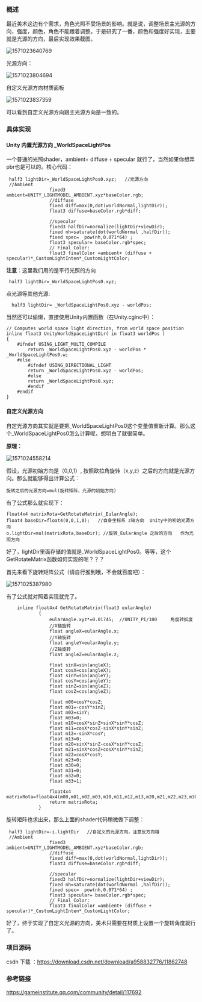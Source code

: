 ### 概述

最近美术这边有个需求，角色光照不受场景的影响。就是说，调整场景主光源的方向，强度，颜色，角色不能跟着调整。于是研究了一番，颜色和强度好实现，主要就是光源的方向，最后实现效果截图。

![1571023640769](imgs/1571023640769.png)

光源方向：

![1571023804694](imgs/1571023804694.png)

自定义光源方向材质面板

![1571023837359](imgs/1571023837359.png)

可以看到自定义光源方向跟主光源方向是一致的。

### 具体实现

#### Unity 内置光源方向  _WorldSpaceLightPos

一个普通的光照shader，ambient+ diffuse + specular 就行了，当然如果你想弄pbr也是可以的。核心代码：

```Shaderlab
 half3 lightDir=_WorldSpaceLightPos0.xyz;   //光源方向
 //Ambient
				fixed3 ambient=UNITY_LIGHTMODEL_AMBIENT.xyz*baseColor.rgb;
				//diffuse 
				fixed diff=max(0,dot(worldNormal,lightDir));
				float3 diffuse=baseColor.rgb*diff;

				//specular 
				fixed3 halfDir=normalize(lightDir+viewDir);
				fixed nh=saturate(dot(worldNormal ,halfDir));
				fixed spec=  pow(nh,0.071*64) ;
				float3 specular= baseColor.rgb*spec;
				// Final Color:
				float3 finalColor =ambient+ (diffuse + specular)*_CustomLightInten*_CustomLightColor;
```

**注意**：这里我们用的是平行光照的方向

```
 half3 lightDir=_WorldSpaceLightPos0.xyz; 
```

点光源等其他光源:

```
  half3 lightDir= _WorldSpaceLightPos0.xyz - worldPos;
```

当然还可以偷懒，直接使用Unity内置函数（在Unity.cginc中）：

```ShaderLab
// Computes world space light direction, from world space position
inline float3 UnityWorldSpaceLightDir( in float3 worldPos )
{
    #ifndef USING_LIGHT_MULTI_COMPILE
        return _WorldSpaceLightPos0.xyz - worldPos * _WorldSpaceLightPos0.w;
    #else
        #ifndef USING_DIRECTIONAL_LIGHT
        return _WorldSpaceLightPos0.xyz - worldPos;
        #else
        return _WorldSpaceLightPos0.xyz;
        #endif
    #endif
}
```

#### 自定义光源方向

自定光源方向其实就是要把_WorldSpaceLightPos0这个变量值重新计算。那么这个_WorldSpaceLightPos0怎么计算呢，想明白了就很简单。

**原理：**

![1571024558214](imgs/1571024558214.png)

假设，光源初始方向是（0,0,1）, 按照欧拉角旋转（x,y,z）之后的方向就是光源方向。那么就能够得出计算公式：

```
旋转之后的光源方向=mul(旋转矩阵，光源的初始方向)
```

有了公式那么就实现下：

```
float4x4 matrixRota=GetRotateMatrix(_EularAngle);
float4 baseDir=float4(0,0,1,0);   //自身坐标系 z轴方向  Unity中的初始光源方向
o.lightDir=mul(matrixRota,baseDir); //旋转_EularAngle 之后的方向   作为光照方向
```

好了，lightDir里面存储的值就是_WorldSpaceLightPos0。等等，这个GetRotateMatrix函数如何实现的呢？？？

首先来看下旋转矩阵公式（请自行推到哦，不会就百度吧）：

![1571025387980](imgs/1571025387980.png)

有了公式就对照着实现就完了。

```
	inline float4x4 GetRotateMatrix(float3 eularAngle)
			{
				eularAngle.xyz*=0.01745;  //UNITY_PI/180     角度转弧度
				//X轴旋转
				float angleX=eularAngle.x;
				//Y轴旋转
				float angleY=eularAngle.y;
				//Z轴旋转
				float angleZ=eularAngle.z;

				float sinX=sin(angleX);
				float cosX=cos(angleX);
				float sinY=sin(angleY);
				float cosY=cos(angleY);
				float sinZ=sin(angleZ);
				float cosZ=cos(angleZ);

				float m00=cosY*cosZ;
				float m01=-cosY*sinZ;
				float m02=sinY;
				float m03=0;
				float m10=cosX*sinZ+sinX*sinY*cosZ;
				float m11=cosX*cosZ-sinX*sinY*sinZ;
				float m12=-sinX*cosY;
				float m13=0;
				float m20=sinX*sinZ-cosX*sinY*cosZ;
				float m21=sinX*cosZ+cosX*sinY*sinZ;
				float m22=cosX*cosY;
				float m23=0;
				float m30=0;
				float m31=0;
				float m32=0;
				float m33=1;

				float4x4 matrixRota=float4x4(m00,m01,m02,m03,m10,m11,m12,m13,m20,m21,m22,m23,m30,m31,m32,m33);
				return matrixRota;
			}
```

旋转矩阵也求出来，那么上面的shader代码稍微做下调整：

```
 half3 lightDir=-i.lightDir   //自定义的光源方向，注意反方向哦
 //Ambient
				fixed3 ambient=UNITY_LIGHTMODEL_AMBIENT.xyz*baseColor.rgb;
				//diffuse 
				fixed diff=max(0,dot(worldNormal,lightDir));
				float3 diffuse=baseColor.rgb*diff;

				//specular 
				fixed3 halfDir=normalize(lightDir+viewDir);
				fixed nh=saturate(dot(worldNormal ,halfDir));
				fixed spec=  pow(nh,0.071*64) ;
				float3 specular= baseColor.rgb*spec;
				// Final Color:
				float3 finalColor =ambient+ (diffuse + specular)*_CustomLightInten*_CustomLightColor;
```

好了，终于实现了自定义光源的方向，美术只需要在材质上设置一个旋转角度就行了。

### 项目源码

csdn 下载 ：https://download.csdn.net/download/a958832776/11862748

### 参考链接

https://gameinstitute.qq.com/community/detail/117692